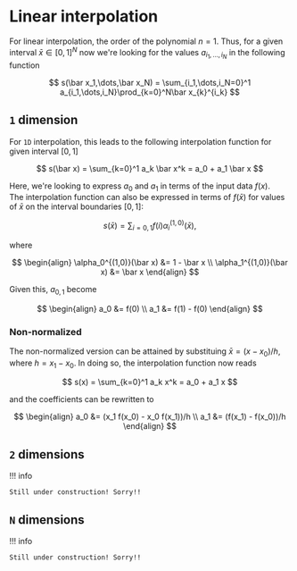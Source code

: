 # Linear interpolation

For linear interpolation, the order of the polynomial $n = 1$. Thus, for a given
interval $\bar x \in [0, 1]^N$ now we're looking for the values
$a_{i_1,\dots,i_N}$ in the following function

$$
s(\bar x_1,\dots,\bar x_N) = \sum_{i_1,\dots,i_N=0}^1 a_{i_1,\dots,i_N}\prod_{k=0}^N\bar x_{k}^{i_k}
$$

## `1` dimension

For `1D` interpolation, this leads to the following interpolation function for given interval $[0, 1]$

$$
s(\bar x) = \sum_{k=0}^1 a_k \bar x^k =  a_0 + a_1 \bar x
$$

Here, we're looking to express $a_0$ and $a_1$ in terms of the input data
$f(x)$.  
The interpolation function can also be expressed in terms of $f(\bar x)$ for values of $\bar x$ on the interval boundaries $[0, 1]$:

$$
s(\bar x) = \sum_{i=0,1} f(i) \alpha_i^{(1,0)}(\bar x),
$$

where

$$
\begin{align}
\alpha_0^{(1,0)}(\bar x) &= 1 - \bar x \\
\alpha_1^{(1,0)}(\bar x) &= \bar x
\end{align}
$$

Given this, $a_{0,1}$ become

$$
\begin{align}
a_0 &= f(0) \\
a_1 &= f(1) - f(0)
\end{align}
$$

### Non-normalized

The non-normalized version can be attained by substituing $\bar x = (x -
x_0)/h$, where $h = x_1 - x_0$. In doing so, the interpolation function now
reads

$$
s(x) = \sum_{k=0}^1 a_k x^k =  a_0 + a_1 x
$$

and the coefficients can be rewritten to

$$
\begin{align}
a_0 &= (x_1 f(x_0) - x_0 f(x_1))/h \\
a_1 &= (f(x_1) - f(x_0))/h
\end{align}
$$

## `2` dimensions

!!! info

    Still under construction! Sorry!!

## `N` dimensions

!!! info

    Still under construction! Sorry!!
